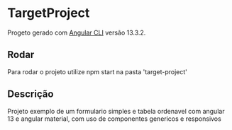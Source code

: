 # TargetProject

Progeto gerado com [Angular CLI](https://github.com/angular/angular-cli) versão 13.3.2.

## Rodar

Para rodar o projeto utilize npm start na pasta 'target-project'

## Descrição

Projeto exemplo de um formulario simples e tabela ordenavel com angular 13 e angular material, com uso de componentes genericos e responsivos
